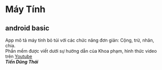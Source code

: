# Máy Tính
## android basic
App mô tả máy tính bỏ túi với các chức năng đơn giản: Cộng, trừ, nhân, chia.  
Phần mềm được viết dưới sự hướng dẫn của Khoa phạm, hình thức video trên [Youtube](https://www.youtube.com/watch?v=_2Mentg3eTY)  
**_Tiến Dũng Thái_**
